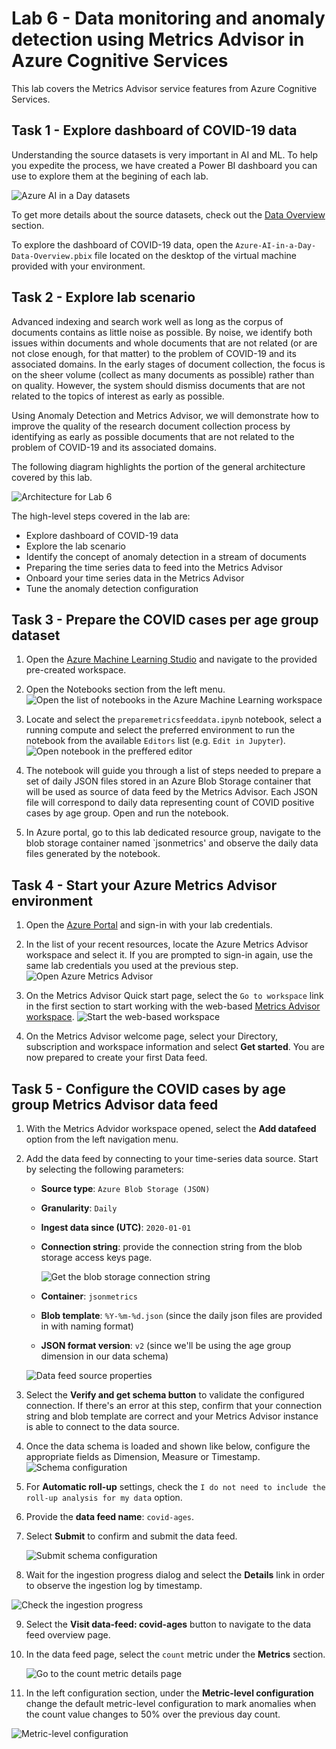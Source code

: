 # Lab 6 - Data monitoring and anomaly detection using Metrics Advisor in Azure Cognitive Services

This lab covers the Metrics Advisor service features from Azure Cognitive Services.

## Task 1 - Explore dashboard of COVID-19 data

Understanding the source datasets is very important in AI and ML. To help you expedite the process, we have created a Power BI dashboard you can use to explore them at the begining of each lab.

![Azure AI in a Day datasets](../media/data-overview-01-01.png)

To get more details about the source datasets, check out the [Data Overview](../data-overview.md) section.

To explore the dashboard of COVID-19 data, open the `Azure-AI-in-a-Day-Data-Overview.pbix` file located on the desktop of the virtual machine provided with your environment.

## Task 2 - Explore lab scenario

Advanced indexing and search work well as long as the corpus of documents contains as little noise as possible. By noise, we identify both issues within documents and whole documents that are not related (or are not close enough, for that matter) to the problem of COVID-19 and its associated domains. In the early stages of document collection, the focus is on the sheer volume (collect as many documents as possible) rather than on quality. However, the system should dismiss documents that are not related to the topics of interest as early as possible.

Using Anomaly Detection and Metrics Advisor, we will demonstrate how to improve the quality of the research document collection process by identifying as early as possible documents that are not related to the problem of COVID-19 and its associated domains.

The following diagram highlights the portion of the general architecture covered by this lab.

![Architecture for Lab 6](./../media/Architecture-6.png)

The high-level steps covered in the lab are:

- Explore dashboard of COVID-19 data
- Explore the lab scenario
- Identify the concept of anomaly detection in a stream of documents
- Preparing the time series data to feed into the Metrics Advisor
- Onboard your time series data in the Metrics Advisor 
- Tune the anomaly detection configuration 

## Task 3 - Prepare the COVID cases per age group dataset

1. Open the [Azure Machine Learning Studio](https://ml.azure.com) and navigate to the provided pre-created workspace.
   
2. Open the Notebooks section from the left menu.
![Open the list of notebooks in the Azure Machine Learning workspace](./media/ml-workspace-notebooks.png)

3. Locate and select the `preparemetricsfeeddata.ipynb` notebook, select a running compute and select the preferred environment to run the notebook from the available `Editors` list (e.g. `Edit in Jupyter`).
![Open notebook in the preffered editor](./media/ml-workspace-notebooks.png)

4. The notebook will guide you through a list of steps needed to prepare a set of daily JSON files stored in an Azure Blob Storage container that will be used as source of data feed by the Metrics Advisor. Each JSON file will correspond to daily data representing count of COVID positive cases by age group. Open and run the notebook.

5. In Azure portal, go to this lab dedicated resource group, navigate to the blob storage container named `jsonmetrics' and observe the daily data files generated by the notebook.
   
## Task 4 - Start your Azure Metrics Advisor environment

1. Open the [Azure Portal](https://portal.azure.com) and sign-in with your lab credentials.

2. In the list of your recent resources, locate the Azure Metrics Advisor workspace and select it. If you are prompted to sign-in again, use the same lab credentials you used at the previous step.
![Open Azure Metrics Advisor](./media/openmetricsadvisor.png)

3. On the Metrics Advisor Quick start page, select the `Go to workspace` link in the first section to start working with the web-based [Metrics Advisor workspace](https://metricsadvisor.azurewebsites.net/).
![Start the web-based workspace](./media/startmetricsadvisor.png)

4. On the Metrics Advisor welcome page, select your Directory, subscription and workspace information and select **Get started**. You are now prepared to create your first Data feed.

## Task 5 - Configure the COVID cases by age group Metrics Advisor data feed 

1. With the Metrics Advidor workspace opened, select the **Add datafeed** option from the left navigation menu.
   
2. Add the data feed by connecting to your time-series data source. Start by selecting the following parameters:
    - **Source type**: `Azure Blob Storage (JSON)`
    - **Granularity**: `Daily`
    - **Ingest data since (UTC)**: `2020-01-01`
    - **Connection string**: provide the connection string from the blob storage access keys page.
  
        ![Get the blob storage connection string](./media/blobstorageconnectionstring.png)

    - **Container**: `jsonmetrics`
    - **Blob template**: `%Y-%m-%d.json` (since the daily json files are provided in with naming format)
    - **JSON format version**: `v2` (since we'll be using the age group dimension in our data schema)

    ![Data feed source properties](./media/adddatafeed.png)

3. Select the **Verify and get schema button** to validate the configured connection.  If there's an error at this step, confirm that your connection string and blob template are correct and your Metrics Advisor instance is able to connect to the data source.
   
4. Once the data schema is loaded and shown like below, configure the appropriate fields as Dimension, Measure or Timestamp.
    ![Schema configuration](./media/schemconfig.png)

5. For **Automatic roll-up** settings, check the `I do not need to include the roll-up analysis for my data` option. 
   
6. Provide the **data feed name**: `covid-ages`. 
   
7. Select **Submit** to confirm and submit the data feed.

   ![Submit schema configuration](./media/submitdatafeed.png)

8. Wait for the ingestion progress dialog and select the **Details** link in order to observe the ingestion log by timestamp.

  ![Check the ingestion progress](./media/ingestionprogress.png)

9. Select the **Visit data-feed: covid-ages** button to navigate to the data feed overview page.
    
10. In the data feed page, select the `count` metric under the **Metrics** section.

    ![Go to the count metric details page](./media/browsemetricdata.png)

11. In the left configuration section, under the **Metric-level configuration** change the default metric-level configuration to mark anomalies when the count value changes to 50% over the previous day count.

![Metric-level configuration](./media/metric-level-configuration.png)
